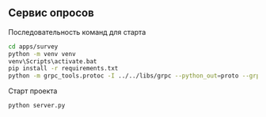 <!-- prettier-ignore-start -->
## Сервис опросов


Последовательность команд для старта
```bash
cd apps/survey
python -m venv venv
venv\Scripts\activate.bat
pip install -r requirements.txt
python -m grpc_tools.protoc -I ../../libs/grpc --python_out=proto --grpc_python_out=proto ../../libs/grpc/survey.proto
```


Старт проекта
```bash
python server.py
```
<!-- prettier-ignore-end -->
